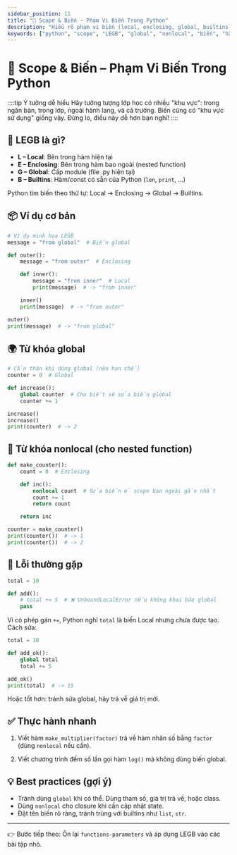 ```yaml
---
sidebar_position: 11
title: "🧠 Scope & Biến – Phạm Vi Biến Trong Python"
description: "Hiểu rõ phạm vi biến (local, enclosing, global, builtins) với quy tắc LEGB bằng ví dụ siêu dễ hiểu."
keywords: ["python", "scope", "LEGB", "global", "nonlocal", "biến", "hàm"]
---
```


# 🧠 Scope & Biến – Phạm Vi Biến Trong Python

::::tip Ý tưởng dễ hiểu
Hãy tưởng tượng lớp học có nhiều "khu vực": trong ngăn bàn, trong lớp, ngoài hành lang, và cả trường. Biến cũng có "khu vực sử dụng" giống vậy. Đừng lo, điều này dễ hơn bạn nghĩ!
::::

## 🔭 LEGB là gì?

- **L – Local**: Bên trong hàm hiện tại
- **E – Enclosing**: Bên trong hàm bao ngoài (nested function)
- **G – Global**: Cấp module (file .py hiện tại)
- **B – Builtins**: Hàm/const có sẵn của Python (`len`, `print`, ...)

Python tìm biến theo thứ tự: Local → Enclosing → Global → Builtins.

## 📦 Ví dụ cơ bản

```python
# Ví dụ minh họa LEGB
message = "from global"  # Biến global

def outer():
    message = "from outer"  # Enclosing

    def inner():
        message = "from inner"  # Local
        print(message)  # -> "from inner"

    inner()
    print(message)  # -> "from outer"

outer()
print(message)  # -> "from global"
```

## 🌍 Từ khóa global

```python
# Cẩn thận khi dùng global (nên hạn chế)
counter = 0  # Global

def increase():
    global counter  # Cho biết sẽ sửa biến global
    counter += 1

increase()
increase()
print(counter)  # -> 2
```

## 🧩 Từ khóa nonlocal (cho nested function)

```python
def make_counter():
    count = 0  # Enclosing

    def inc():
        nonlocal count  # Sửa biến ở scope bao ngoài gần nhất
        count += 1
        return count

    return inc

counter = make_counter()
print(counter())  # -> 1
print(counter())  # -> 2
```

## 🚫 Lỗi thường gặp

```python
total = 10

def add():
    # total += 5  # ❌ UnboundLocalError nếu không khai báo global
    pass
```

Vì có phép gán `+=`, Python nghĩ `total` là biến Local nhưng chưa được tạo. Cách sửa:

```python
total = 10

def add_ok():
    global total
    total += 5

add_ok()
print(total)  # -> 15
```

Hoặc tốt hơn: tránh sửa global, hãy trả về giá trị mới.

## ✅ Thực hành nhanh

1) Viết hàm `make_multiplier(factor)` trả về hàm nhân số bằng `factor` (dùng `nonlocal` nếu cần).

2) Viết chương trình đếm số lần gọi hàm `log()` mà không dùng biến global.

## 💡 Best practices (gợi ý)

- Tránh dùng `global` khi có thể. Dùng tham số, giá trị trả về, hoặc class.
- Dùng `nonlocal` cho closure khi cần cập nhật state.
- Đặt tên biến rõ ràng, tránh trùng với builtins như `list`, `str`.

---

👉 Bước tiếp theo: Ôn lại `functions-parameters` và áp dụng LEGB vào các bài tập nhỏ.


